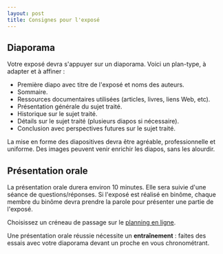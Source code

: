 ```yaml
---
layout: post
title: Consignes pour l'exposé
---
```


## Diaporama

Votre exposé devra s'appuyer sur un diaporama. Voici un plan-type, à adapter et à affiner :

* Première diapo avec titre de l'exposé et noms des auteurs.
* Sommaire.
* Ressources documentaires utilisées (articles, livres, liens Web, etc).
* Présentation générale du sujet traité.
* Historique sur le sujet traité.
* Détails sur le sujet traité (plusieurs diapos si nécessaire).
* Conclusion avec perspectives futures sur le sujet traité.

La mise en forme des diapositives devra être agréable, professionnelle et uniforme. Des images peuvent venir enrichir les diapos, sans les alourdir.

## Présentation orale

La présentation orale durera environ 10 minutes. Elle sera suivie d'une séance de questions/réponses. Si l'exposé est réalisé en binôme, chaque membre du binôme devra prendre la parole pour présenter une partie de l'exposé.

Choisissez un créneau de passage sur le [planning en ligne](http://doodle.com/poll/zt6v6t4riw5vcibd).

Une présentation orale réussie nécessite un **entraînement** : faites des essais avec votre diaporama devant un proche en vous chronométrant.
